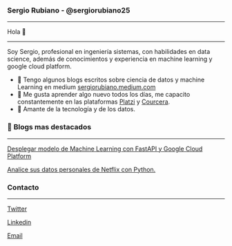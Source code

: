 
### Sergio Rubiano - @sergiorubiano25

---

Hola 👋

---

Soy Sergio, profesional en ingeniería sistemas, con habilidades en data science, además de conocimientos y experiencia en machine learning y google cloud platform.

- 📝 Tengo algunos blogs escritos sobre ciencia de datos y machine Learning en medium [sergiorubiano.medium.com](https://sergiorubiano.medium.com/)
- 🚀 Me gusta aprender algo nuevo todos los días, me capacito constantemente en las plataformas [Platzi](https://platzi.com) y [Courcera](https://www.coursera.org/).
- 🤖 Amante de la tecnología y de los datos.



### 🌟 **Blogs mas destacados**

---

[Desplegar modelo de Machine Learning con FastAPI y Google Cloud Platform](https://sergiorubiano.medium.com/desplegar-modelo-de-machine-learning-con-fastapi-905198dbd91)

[Analice sus datos personales de Netflix con Python.](https://sergiorubiano.medium.com/analice-sus-datos-personales-de-netflix-con-python-bf73f671f1cd)


### Contacto

---

[Twitter](https://twitter.com/sergiorubiano25)

[Linkedin](https://www.linkedin.com/in/sergio-rubiano-99b7a6186/)

[Email](mailto:sergioandresrubiano25@gmail.com)
